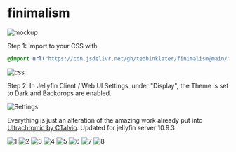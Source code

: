 # finimalism
![mockup](https://i.imgur.com/eeRmOj6.jpeg)

Step 1: Import to your CSS with

```css
@import url("https://cdn.jsdelivr.net/gh/tedhinklater/finimalism@main/finimalism7.css");

```
![css](https://i.imgur.com/LHPUxqk.png)

Step 2: In Jellyfin Client / Web UI Settings, under "Display", the Theme is set to Dark and Backdrops are enabled. 

![Settings](https://i.imgur.com/Y3bt0pw.png)

Everything is just an alteration of the amazing work already put into [Ultrachromic by CTalvio](https://github.com/CTalvio/Ultrachromic). Updated for jellyfin server 10.9.3

![1](https://i.imgur.com/niIZkXh.png)
![2](https://i.imgur.com/WHqALzH.png)
![3](https://i.imgur.com/3ooKB4Q.png)
![4](https://i.imgur.com/OqBUudU.png)
![5](https://i.imgur.com/0hPxnsM.png)
![6](https://i.imgur.com/p8W4TKK.png)
![7](https://i.imgur.com/77MGals.png)
![8](https://i.imgur.com/ROZPie7.png)
